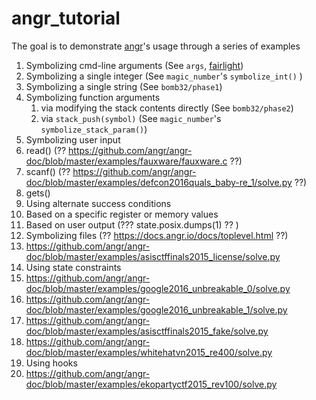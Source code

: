 # angr_tutorial
The goal is to demonstrate [angr](https://github.com/angr/angr)'s usage through a series of examples

1. Symbolizing cmd-line arguments (See `args`, [fairlight](https://github.com/angr/angr-doc/tree/master/examples/securityfest_fairlight))
2. Symbolizing a single integer (See `magic_number`'s `symbolize_int()` )
2. Symbolizing a single string (See `bomb32/phase1`)
3. Symbolizing function arguments
    1. via modifying the stack contents directly (See `bomb32/phase2`)
    2. via `stack_push(symbol)` (See `magic_number`'s `symbolize_stack_param()`)
4. Symbolizing user input
  1. read() (?? https://github.com/angr/angr-doc/blob/master/examples/fauxware/fauxware.c ??)
  2. scanf() (?? https://github.com/angr/angr-doc/blob/master/examples/defcon2016quals_baby-re_1/solve.py ??)
  3. gets()
5. Using alternate success conditions
  1. Based on a specific register or memory values
  2. Based on user output (??? state.posix.dumps(1) ?? )
6. Symbolizing files (?? https://docs.angr.io/docs/toplevel.html ??)
  1. https://github.com/angr/angr-doc/blob/master/examples/asisctffinals2015_license/solve.py
7. Using state constraints
  1. https://github.com/angr/angr-doc/blob/master/examples/google2016_unbreakable_0/solve.py
  2. https://github.com/angr/angr-doc/blob/master/examples/google2016_unbreakable_1/solve.py
  3. https://github.com/angr/angr-doc/blob/master/examples/asisctffinals2015_fake/solve.py
  4. https://github.com/angr/angr-doc/blob/master/examples/whitehatvn2015_re400/solve.py
8. Using hooks
  1. https://github.com/angr/angr-doc/blob/master/examples/ekopartyctf2015_rev100/solve.py
